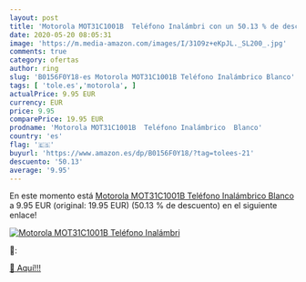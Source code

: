 ```yaml
---
layout: post
title: 'Motorola MOT31C1001B  Teléfono Inalámbri con un 50.13 % de descuento'
date: 2020-05-20 08:05:31
image: 'https://m.media-amazon.com/images/I/31O9z+eKpJL._SL200_.jpg'
comments: true
category: ofertas
author: ring
slug: 'B0156F0Y18-es Motorola MOT31C1001B Teléfono Inalámbrico Blanco'
tags: [ 'tole.es','motorola', ]
actualPrice: 9.95 EUR
currency: EUR
price: 9.95
comparePrice: 19.95 EUR
prodname: 'Motorola MOT31C1001B  Teléfono Inalámbrico  Blanco'
country: 'es'
flag: '🇪🇸'
buyurl: 'https://www.amazon.es/dp/B0156F0Y18/?tag=tolees-21'
descuento: '50.13'
average: '9.95'
---
```


En este momento está [Motorola MOT31C1001B  Teléfono Inalámbrico  Blanco](https://www.amazon.es/dp/B0156F0Y18/?tag=tolees-21) a 9.95 EUR (original: 19.95 EUR) (50.13 %  de descuento) en el siguiente enlace!

[![Motorola MOT31C1001B  Teléfono Inalámbri](https://m.media-amazon.com/images/I/31O9z+eKpJL._SL200_.jpg)](https://www.amazon.es/dp/B0156F0Y18/?tag=tolees-21)

🔎:


[🛒 Aquí!!!](https://www.amazon.es/dp/B0156F0Y18/?tag=tolees-21)
